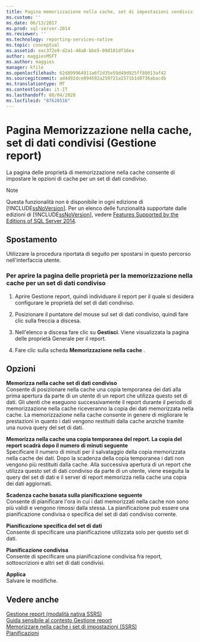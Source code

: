 ```yaml
---
title: Pagina memorizzazione nella cache, set di impostazioni condivisi (Gestione report) | Microsoft Docs
ms.custom: ''
ms.date: 06/13/2017
ms.prod: sql-server-2014
ms.reviewer: ''
ms.technology: reporting-services-native
ms.topic: conceptual
ms.assetid: eac372e9-d2a1-48a8-bbe5-09d101df16ea
author: maggiesMSFT
ms.author: maggies
manager: kfile
ms.openlocfilehash: 62d899964911a6f2d35e59d49d925ff80013af42
ms.sourcegitcommit: ad4d92dce894592a259721a1571b1d8736abacdb
ms.translationtype: MT
ms.contentlocale: it-IT
ms.lasthandoff: 08/04/2020
ms.locfileid: "87628516"
---
```

# <a name="caching-page-shared-datasets-report-manager"></a>Pagina Memorizzazione nella cache, set di dati condivisi (Gestione report)
  La pagina delle proprietà di memorizzazione nella cache consente di impostare le opzioni di cache per un set di dati condiviso.  
  
> [!NOTE]  
>  Questa funzionalità non è disponibile in ogni edizione di [!INCLUDE[ssNoVersion](../includes/ssnoversion-md.md)]. Per un elenco delle funzionalità supportate dalle edizioni di [!INCLUDE[ssNoVersion](../includes/ssnoversion-md.md)], vedere [Features Supported by the Editions of SQL Server 2014](../../2014/getting-started/features-supported-by-the-editions-of-sql-server-2014.md).  
  
## <a name="navigation"></a>Spostamento  
 Utilizzare la procedura riportata di seguito per spostarsi in questo percorso nell'interfaccia utente.  
  
### <a name="to-open-the-caching-properties-page-for-a-shared-dataset"></a>Per aprire la pagina delle proprietà per la memorizzazione nella cache per un set di dati condiviso  
  
1.  Aprire Gestione report, quindi individuare il report per il quale si desidera configurare le proprietà del set di dati condiviso.  
  
2.  Posizionare il puntatore del mouse sul set di dati condiviso, quindi fare clic sulla freccia a discesa.  
  
3.  Nell'elenco a discesa fare clic su **Gestisci**. Viene visualizzata la pagina delle proprietà Generale per il report.  
  
4.  Fare clic sulla scheda **Memorizzazione nella cache** .  
  
## <a name="options"></a>Opzioni  
 **Memorizza nella cache set di dati condiviso**  
 Consente di posizionare nella cache una copia temporanea dei dati alla prima apertura da parte di un utente di un report che utilizza questo set di dati. Gli utenti che eseguono successivamente il report durante il periodo di memorizzazione nella cache riceveranno la copia dei dati memorizzata nella cache. La memorizzazione nella cache consente in genere di migliorare le prestazioni in quanto i dati vengono restituiti dalla cache anziché tramite una nuova query del set di dati.  
  
 **Memorizza nella cache una copia temporanea del report. La copia del report scadrà dopo il numero di minuti seguente**  
 Specificare il numero di minuti per il salvataggio della copia memorizzata nella cache dei dati. Dopo la scadenza della copia temporanea i dati non vengono più restituiti dalla cache. Alla successiva apertura di un report che utilizza questo set di dati condiviso da parte di un utente, viene eseguita la query del set di dati e il server di report memorizza nella cache una copia dei dati aggiornati.  
  
 **Scadenza cache basata sulla pianificazione seguente**  
 Consente di pianificare l'ora in cui i dati memorizzati nella cache non sono più validi e vengono rimossi dalla stessa. La pianificazione può essere una pianificazione condivisa o specifica del set di dati condiviso corrente.  
  
 **Pianificazione specifica del set di dati**  
 Consente di specificare una pianificazione utilizzata solo per questo set di dati.  
  
 **Pianificazione condivisa**  
 Consente di specificare una pianificazione condivisa fra report, sottoscrizioni e altri set di dati condivisi.  
  
 **Applica**  
 Salvare le modifiche.  
  
## <a name="see-also"></a>Vedere anche  
 [Gestione report &#40;modalità nativa SSRS&#41;](../../2014/reporting-services/report-manager-ssrs-native-mode.md)   
 [Guida sensibile al contesto Gestione report](../../2014/reporting-services/report-manager-f1-help.md)   
 [Memorizzare nella cache i set di impostazioni &#40;SSRS&#41;](report-server/cache-shared-datasets-ssrs.md)   
 [Pianificazioni](subscriptions/schedules.md)  
  
  
